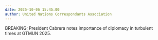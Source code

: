 ```yaml
---
date: 2025-10-06 15:45:00
author: United Nations Correspondants Association
---
```


BREAKING: President Cabrera notes importance of diplomacy in turbulent times at GTMUN 2025. 